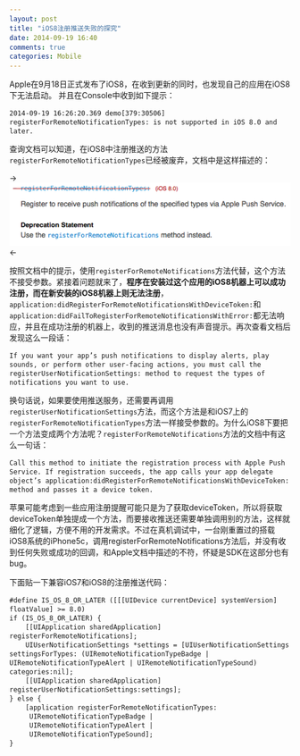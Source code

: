 ```yaml
---
layout: post
title: "iOS8注册推送失败的探究"
date: 2014-09-19 16:40
comments: true
categories: Mobile
---
```


Apple在9月18日正式发布了iOS8，在收到更新的同时，也发现自己的应用在iOS8下无法启动。
并且在Console中收到如下提示：

```
2014-09-19 16:26:20.369 demo[379:30506] registerForRemoteNotificationTypes: is not supported in iOS 8.0 and later.
```

查询文档可以知道，在iOS8中注册推送的方法```registerForRemoteNotificationTypes```已经被废弃，文档中是这样描述的：

->![Alt text](/upload/ios8-registerForRemoteNotificationTypes.png)<-

按照文档中的提示，使用```registerForRemoteNotifications```方法代替，这个方法不接受参数。紧接着问题就来了，**程序在安装过这个应用的iOS8机器上可以成功注册，而在新安装的iOS8机器上则无法注册**，```application:didRegisterForRemoteNotificationsWithDeviceToken:```和```application:didFailToRegisterForRemoteNotificationsWithError:```都无法响应，并且在成功注册的机器上，收到的推送消息也没有声音提示。再次查看文档后发现这么一段话：

```
If you want your app’s push notifications to display alerts, play sounds, or perform other user-facing actions, you must call the registerUserNotificationSettings: method to request the types of notifications you want to use.
```

换句话说，如果要使用推送服务，还需要再调用```registerUserNotificationSettings```方法，而这个方法是和iOS7上的```registerForRemoteNotificationTypes```方法一样接受参数的。为什么iOS8下要把一个方法变成两个方法呢？```registerForRemoteNotifications```方法的文档中有这么一句话：

```
Call this method to initiate the registration process with Apple Push Service. If registration succeeds, the app calls your app delegate object’s application:didRegisterForRemoteNotificationsWithDeviceToken: method and passes it a device token.
```

苹果可能考虑到一些应用注册提醒可能只是为了获取deviceToken，所以将获取deviceToken单独提成一个方法，而要接收推送还需要单独调用别的方法，这样就细化了逻辑，方便不用的开发需求。不过在真机调试中，一台刚重置过的搭载iOS8系统的iPhone5c，调用registerForRemoteNotifications方法后，并没有收到任何失败或成功的回调，和Apple文档中描述的不符，怀疑是SDK在这部分也有bug。

下面贴一下兼容iOS7和iOS8的注册推送代码：

```
#define IS_OS_8_OR_LATER ([[[UIDevice currentDevice] systemVersion] floatValue] >= 8.0)
if (IS_OS_8_OR_LATER) {
    [[UIApplication sharedApplication] registerForRemoteNotifications];
    UIUserNotificationSettings *settings = [UIUserNotificationSettings settingsForTypes: (UIRemoteNotificationTypeBadge | UIRemoteNotificationTypeAlert | UIRemoteNotificationTypeSound) categories:nil];
    [[UIApplication sharedApplication] registerUserNotificationSettings:settings];
} else {
    [application registerForRemoteNotificationTypes:
     UIRemoteNotificationTypeBadge |
     UIRemoteNotificationTypeAlert |
     UIRemoteNotificationTypeSound];
}
```